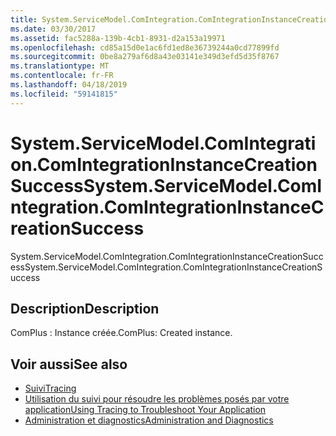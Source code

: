 ```yaml
---
title: System.ServiceModel.ComIntegration.ComIntegrationInstanceCreationSuccess
ms.date: 03/30/2017
ms.assetid: fac5288a-139b-4cb1-8931-d2a153a19971
ms.openlocfilehash: cd85a15d0e1ac6fd1ed8e36739244a0cd77899fd
ms.sourcegitcommit: 0be8a279af6d8a43e03141e349d3efd5d35f8767
ms.translationtype: MT
ms.contentlocale: fr-FR
ms.lasthandoff: 04/18/2019
ms.locfileid: "59141815"
---
```

# <a name="systemservicemodelcomintegrationcomintegrationinstancecreationsuccess"></a><span data-ttu-id="31312-102">System.ServiceModel.ComIntegration.ComIntegrationInstanceCreationSuccess</span><span class="sxs-lookup"><span data-stu-id="31312-102">System.ServiceModel.ComIntegration.ComIntegrationInstanceCreationSuccess</span></span>
<span data-ttu-id="31312-103">System.ServiceModel.ComIntegration.ComIntegrationInstanceCreationSuccess</span><span class="sxs-lookup"><span data-stu-id="31312-103">System.ServiceModel.ComIntegration.ComIntegrationInstanceCreationSuccess</span></span>  
  
## <a name="description"></a><span data-ttu-id="31312-104">Description</span><span class="sxs-lookup"><span data-stu-id="31312-104">Description</span></span>  
 <span data-ttu-id="31312-105">ComPlus : Instance créée.</span><span class="sxs-lookup"><span data-stu-id="31312-105">ComPlus: Created instance.</span></span>  
  
## <a name="see-also"></a><span data-ttu-id="31312-106">Voir aussi</span><span class="sxs-lookup"><span data-stu-id="31312-106">See also</span></span>

- [<span data-ttu-id="31312-107">Suivi</span><span class="sxs-lookup"><span data-stu-id="31312-107">Tracing</span></span>](../../../../../docs/framework/wcf/diagnostics/tracing/index.md)
- [<span data-ttu-id="31312-108">Utilisation du suivi pour résoudre les problèmes posés par votre application</span><span class="sxs-lookup"><span data-stu-id="31312-108">Using Tracing to Troubleshoot Your Application</span></span>](../../../../../docs/framework/wcf/diagnostics/tracing/using-tracing-to-troubleshoot-your-application.md)
- [<span data-ttu-id="31312-109">Administration et diagnostics</span><span class="sxs-lookup"><span data-stu-id="31312-109">Administration and Diagnostics</span></span>](../../../../../docs/framework/wcf/diagnostics/index.md)
